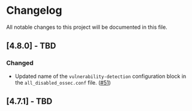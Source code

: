 # Changelog

All notable changes to this project will be documented in this file.

## [4.8.0] - TBD

### Changed
- Updated name of the `vulnerability-detection` configuration block in the `all_disabled_ossec.conf` file. ([#51](https://github.com/wazuh/qa-integration-framework/pull/51))

## [4.7.1] - TBD

